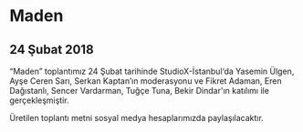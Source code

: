 Maden
=====

24 Şubat 2018
-------------


“Maden” toplantımız 24 Şubat tarihinde StudioX-İstanbul‘da Yasemin Ülgen, Ayşe Ceren Sarı, Serkan Kaptan’ın moderasyonu ve Fikret Adaman, Eren Dağıstanlı, Sencer Vardarman, Tuğçe Tuna, Bekir Dindar'ın katılımı ile gerçekleşmiştir.

Üretilen toplantı metni sosyal medya hesaplarımızda paylaşılacaktır.
